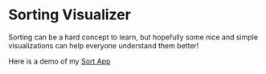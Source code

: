 # Sorting Visualizer

Sorting can be a hard concept to learn, but hopefully some nice and simple visualizations can help everyone understand them better!

Here is a demo of my [Sort App]( https://andyh031.github.io/sort-app/)